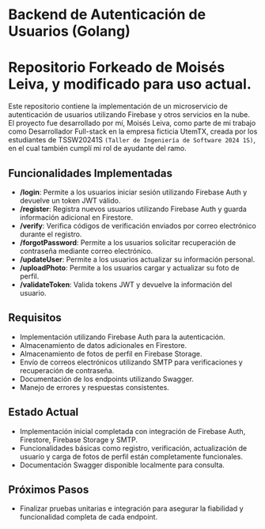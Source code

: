 # Backend de Autenticación de Usuarios (Golang)
# Repositorio Forkeado de Moisés Leiva, y modificado para uso actual.

Este repositorio contiene la implementación de un microservicio de autenticación de usuarios utilizando Firebase y otros servicios en la nube. El proyecto fue desarrollado por mí, Moisés Leiva, como parte de mi trabajo como Desarrollador Full-stack en la empresa ficticia UtemTX, creada por los estudiantes de TSSW20241S `(Taller de Ingeniería de Software 2024 1S)`, en el cual también cumplí mi rol de ayudante del ramo.

## Funcionalidades Implementadas

- **/login**: Permite a los usuarios iniciar sesión utilizando Firebase Auth y devuelve un token JWT válido.
- **/register**: Registra nuevos usuarios utilizando Firebase Auth y guarda información adicional en Firestore.
- **/verify**: Verifica códigos de verificación enviados por correo electrónico durante el registro.
- **/forgotPassword**: Permite a los usuarios solicitar recuperación de contraseña mediante correo electrónico.
- **/updateUser**: Permite a los usuarios actualizar su información personal.
- **/uploadPhoto**: Permite a los usuarios cargar y actualizar su foto de perfil.
- **/validateToken**: Valida tokens JWT y devuelve la información del usuario.

## Requisitos

- Implementación utilizando Firebase Auth para la autenticación.
- Almacenamiento de datos adicionales en Firestore.
- Almacenamiento de fotos de perfil en Firebase Storage.
- Envío de correos electrónicos utilizando SMTP para verificaciones y recuperación de contraseña.
- Documentación de los endpoints utilizando Swagger.
- Manejo de errores y respuestas consistentes.

## Estado Actual

- Implementación inicial completada con integración de Firebase Auth, Firestore, Firebase Storage y SMTP.
- Funcionalidades básicas como registro, verificación, actualización de usuario y carga de fotos de perfil están completamente funcionales.
- Documentación Swagger disponible localmente para consulta.

## Próximos Pasos

- Finalizar pruebas unitarias e integración para asegurar la fiabilidad y funcionalidad completa de cada endpoint.
